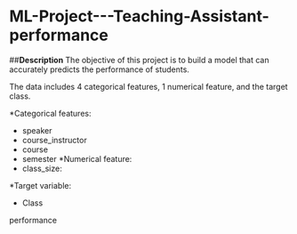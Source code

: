 # ML-Project---Teaching-Assistant-performance
##**Description**
The objective of this project is to build a model that can accurately predicts the performance of students.

The data includes 4 categorical features, 1 numerical feature, and the target class.

*Categorical features:

*	speaker
*   course_instructor
*   course
*   semester
*Numerical feature:
*   class_size:

*Target variable:
*   Class

performance
